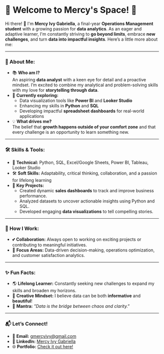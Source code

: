 # 🌟 Welcome to Mercy's Space! 🌟

Hi there! 👋 I'm **Mercy Ivy Gabriella**, a final-year **Operations Management student** with a growing passion for **data analytics**. As an eager and adaptive learner, I'm constantly striving to **go beyond limits**, embrace **new challenges**, and turn **data into impactful insights**. Here’s a little more about me:

---

### 🚀 About Me:
- 📚 **Who am I?**  
  An aspiring **data analyst** with a keen eye for detail and a proactive mindset. I’m excited to combine my analytical and problem-solving skills with my love for **storytelling through data**.  
- 🌱 **Currently exploring:**  
  - Data visualization tools like **Power BI** and **Looker Studio**  
  - Enhancing my skills in **Python** and **SQL**  
  - Developing impactful **spreadsheet dashboards** for real-world applications  
- 💡 **What drives me?**  
  The belief that **growth happens outside of your comfort zone** and that every challenge is an opportunity to learn something new.

---

### 🛠️ Skills & Tools:
- 🧩 **Technical:** Python, SQL, Excel/Google Sheets, Power BI, Tableau, Looker Studio  
- 🛠️ **Soft Skills:** Adaptability, critical thinking, collaboration, and a passion for lifelong learning  
- 🌟 **Key Projects:**  
  - Created dynamic **sales dashboards** to track and improve business performance.  
  - Analyzed datasets to uncover actionable insights using Python and SQL.  
  - Developed engaging **data visualizations** to tell compelling stories.

---

### 🤝 How I Work:
- 💕 **Collaboration:** Always open to working on exciting projects or contributing to meaningful initiatives.  
- 🎯 **Focus Areas:** Data-driven decision-making, operations optimization, and customer satisfaction analytics.  

---

### ✨ Fun Facts:
- 🌎 **Lifelong Learner:** Constantly seeking new challenges to expand my skills and broaden my horizons.  
- 🎨 **Creative Mindset:** I believe data can be both **informative** and **beautiful**!  
- 🌟 **Mantra:** *"Data is the bridge between chaos and clarity."*

---

### 📬 Let’s Connect!
- 💌 **Email:** [gmercyivy@gmail.com](mailto:gmercyivy@gmail.com)  
- 🔗 **LinkedIn:** [Mercy Ivy Gabriella](https://www.linkedin.com/in/mercyivyg/)  
- 🌐 **Portfolio:** [Check it out here!](https://github.com/mergiella)
